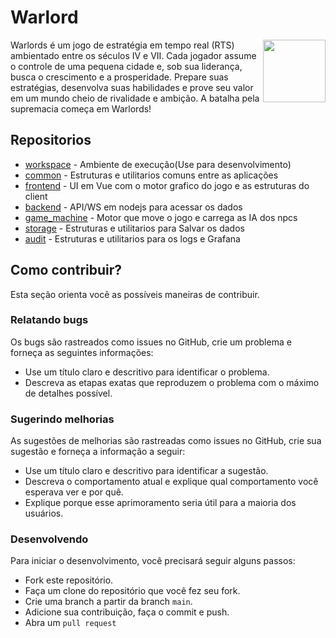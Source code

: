 # Warlord

<img align="right" width="100" height="100" src="../../213134535345.png">
Warlords é um jogo de estratégia em tempo real (RTS) ambientado entre os séculos IV e VII. Cada jogador assume o controle de uma pequena cidade e, sob sua liderança, busca o crescimento e a prosperidade.
Prepare suas estratégias, desenvolva suas habilidades e prove seu valor em um mundo cheio de rivalidade e ambição. A batalha pela supremacia começa em Warlords!

## Repositorios

 + [workspace](https://github.com/warlords2/workspace) - Ambiente de execução(Use para desenvolvimento)
 + [common](https://github.com/warlords2/common) - Estruturas e utilitarios comuns entre as aplicações
 + [frontend](https://github.com/warlords2/frontend) - UI em Vue com o motor grafico do jogo e as estruturas do client
 + [backend](https://github.com/warlords2/backend) - API/WS em nodejs para acessar os dados
 + [game_machine](https://github.com/warlords2/game_machine) - Motor que move o jogo e carrega as IA dos npcs
 + [storage](https://github.com/warlords2/storage) - Estruturas e utilitarios para Salvar os dados
 + [audit](https://github.com/warlords2/audit) - Estruturas e utilitarios para os logs e Grafana

## Como contribuir?

Esta seção orienta você as possíveis maneiras de contribuir.

### Relatando bugs

Os bugs são rastreados como issues no GitHub, crie um problema e
forneça as seguintes informações:

- Use um título claro e descritivo para identificar o problema.
- Descreva as etapas exatas que reproduzem o problema com o máximo de detalhes possível.


### Sugerindo melhorias

As sugestões de melhorias são rastreadas como issues no
GitHub, crie sua sugestão e forneça a informação a seguir:

- Use um título claro e descritivo para identificar a sugestão.
- Descreva o comportamento atual e explique qual comportamento você esperava ver e por quê.
- Explique porque esse aprimoramento seria útil para a maioria dos usuários.

### Desenvolvendo

Para iniciar o desenvolvimento, você precisará seguir alguns passos:

- Fork este repositório.
- Faça um clone do repositório que você fez seu fork.
- Crie uma branch a partir da branch `main`.
- Adicione sua contribuição, faça o commit e push.
- Abra um ``pull request``
